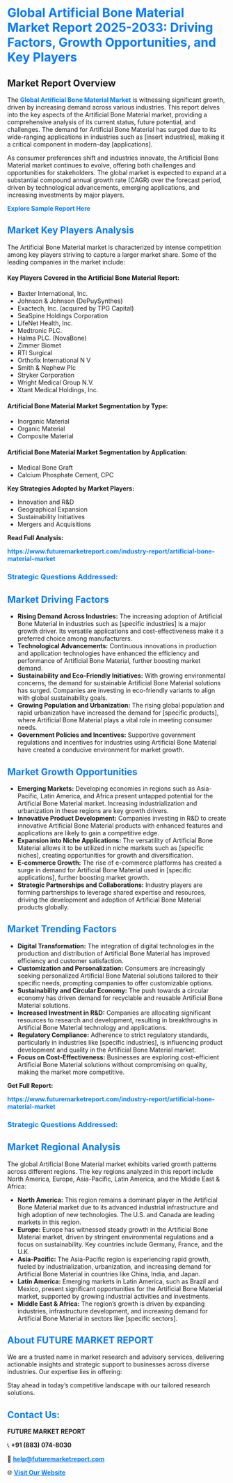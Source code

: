 <h1 style="color: #007BFF;">Global Artificial Bone Material Market Report 2025-2033: Driving Factors, Growth Opportunities, and Key Players</h1>

<section id="overview">
<h2>Market Report Overview</h2>
<p>The <a href="https://www.futuremarketreport.com/industry-report/artificial-bone-material-market" style="color: #007BFF; text-decoration: none;"><strong>Global Artificial Bone Material Market</strong></a> is witnessing significant growth, driven by increasing demand across various industries. This report delves into the key aspects of the Artificial Bone Material market, providing a comprehensive analysis of its current status, future potential, and challenges. The demand for Artificial Bone Material has surged due to its wide-ranging applications in industries such as [insert industries], making it a critical component in modern-day [applications].</p>
<p>As consumer preferences shift and industries innovate, the Artificial Bone Material market continues to evolve, offering both challenges and opportunities for stakeholders. The global market is expected to expand at a substantial compound annual growth rate (CAGR) over the forecast period, driven by technological advancements, emerging applications, and increasing investments by major players.</p>
</section>

<section id="overview">
<p><a href="https://www.futuremarketreport.com/request-sample/reportId=50260" style="color: #007BFF; text-decoration: none;"><strong>Explore Sample Report Here</strong></a></p>
</section>

<section id="key-players">
<h2 style="color: #007BFF;">Market Key Players Analysis</h2>
<p>The Artificial Bone Material market is characterized by intense competition among key players striving to capture a larger market share. Some of the leading companies in the market include:</p>
<h4>Key Players Covered in the Artificial Bone Material Report:</h4>
<ul><li>Baxter International, Inc.</li><li>Johnson &amp; Johnson (DePuySynthes)</li><li>Exactech, Inc. (acquired by TPG Capital)</li><li>SeaSpine Holdings Corporation</li><li>LifeNet Health, Inc.</li><li>Medtronic PLC.</li><li>Halma PLC. (NovaBone)</li><li>Zimmer Biomet</li><li>RTI Surgical</li><li>Orthofix International N V</li><li>Smith &amp; Nephew Plc</li><li>Stryker Corporation</li><li>Wright Medical Group N.V.</li><li>Xtant Medical Holdings, Inc.</li></ul>
<h4>Artificial Bone Material Market Segmentation by Type:</h4>
<ul><li>Inorganic Material</li><li>Organic Material</li><li>Composite Material</li></ul>

<h4>Artificial Bone Material Market Segmentation by Application:</h4>
<ul><li>Medical Bone Graft</li><li>Calcium Phosphate Cement, CPC</li></ul>
<p><strong>Key Strategies Adopted by Market Players:</strong></p>
<ul>
<li>Innovation and R&D</li>
<li>Geographical Expansion</li>
<li>Sustainability Initiatives</li>
<li>Mergers and Acquisitions</li>
</ul>
</section>

<section>
<p><strong>Read Full Analysis: </strong></p><a href="https://www.futuremarketreport.com/industry-report/artificial-bone-material-market" style="color: #007BFF; text-decoration: none;"><strong>https://www.futuremarketreport.com/industry-report/artificial-bone-material-market</strong></a>
<h3 style="color: #007BFF;">Strategic Questions Addressed:</h3>
</section>

<section id="driving-factors">
<h2 style="color: #007BFF;">Market Driving Factors</h2>
<ul>
<li><strong>Rising Demand Across Industries:</strong> The increasing adoption of Artificial Bone Material in industries such as [specific industries] is a major growth driver. Its versatile applications and cost-effectiveness make it a preferred choice among manufacturers.</li>
<li><strong>Technological Advancements:</strong> Continuous innovations in production and application technologies have enhanced the efficiency and performance of Artificial Bone Material, further boosting market demand.</li>
<li><strong>Sustainability and Eco-Friendly Initiatives:</strong> With growing environmental concerns, the demand for sustainable Artificial Bone Material solutions has surged. Companies are investing in eco-friendly variants to align with global sustainability goals.</li>
<li><strong>Growing Population and Urbanization:</strong> The rising global population and rapid urbanization have increased the demand for [specific products], where Artificial Bone Material plays a vital role in meeting consumer needs.</li>
<li><strong>Government Policies and Incentives:</strong> Supportive government regulations and incentives for industries using Artificial Bone Material have created a conducive environment for market growth.</li>
</ul>
</section>

<section id="growth-opportunities">
<h2 style="color: #007BFF;">Market Growth Opportunities</h2>
<ul>
<li><strong>Emerging Markets:</strong> Developing economies in regions such as Asia-Pacific, Latin America, and Africa present untapped potential for the Artificial Bone Material market. Increasing industrialization and urbanization in these regions are key growth drivers.</li>
<li><strong>Innovative Product Development:</strong> Companies investing in R&D to create innovative Artificial Bone Material products with enhanced features and applications are likely to gain a competitive edge.</li>
<li><strong>Expansion into Niche Applications:</strong> The versatility of Artificial Bone Material allows it to be utilized in niche markets such as [specific niches], creating opportunities for growth and diversification.</li>
<li><strong>E-commerce Growth:</strong> The rise of e-commerce platforms has created a surge in demand for Artificial Bone Material used in [specific applications], further boosting market growth.</li>
<li><strong>Strategic Partnerships and Collaborations:</strong> Industry players are forming partnerships to leverage shared expertise and resources, driving the development and adoption of Artificial Bone Material products globally.</li>
</ul>
</section>

<section id="trending-factors">
<h2 style="color: #007BFF;">Market Trending Factors</h2>
<ul>
<li><strong>Digital Transformation:</strong> The integration of digital technologies in the production and distribution of Artificial Bone Material has improved efficiency and customer satisfaction.</li>
<li><strong>Customization and Personalization:</strong> Consumers are increasingly seeking personalized Artificial Bone Material solutions tailored to their specific needs, prompting companies to offer customizable options.</li>
<li><strong>Sustainability and Circular Economy:</strong> The push towards a circular economy has driven demand for recyclable and reusable Artificial Bone Material solutions.</li>
<li><strong>Increased Investment in R&D:</strong> Companies are allocating significant resources to research and development, resulting in breakthroughs in Artificial Bone Material technology and applications.</li>
<li><strong>Regulatory Compliance:</strong> Adherence to strict regulatory standards, particularly in industries like [specific industries], is influencing product development and quality in the Artificial Bone Material market.</li>
<li><strong>Focus on Cost-Effectiveness:</strong> Businesses are exploring cost-efficient Artificial Bone Material solutions without compromising on quality, making the market more competitive.</li>
</ul>
</section>

<section>
<p><strong>Get Full Report: </strong></p><a href="https://www.futuremarketreport.com/industry-report/artificial-bone-material-market" style="color: #007BFF; text-decoration: none;"><strong>https://www.futuremarketreport.com/industry-report/artificial-bone-material-market</strong></a>
<h3 style="color: #007BFF;">Strategic Questions Addressed:</h3>
</section>


<section id="regional-analysis">
<h2 style="color: #007BFF;">Market Regional Analysis</h2>
<p>The global Artificial Bone Material market exhibits varied growth patterns across different regions. The key regions analyzed in this report include North America, Europe, Asia-Pacific, Latin America, and the Middle East & Africa:</p>
<ul>
<li><strong>North America:</strong> This region remains a dominant player in the Artificial Bone Material market due to its advanced industrial infrastructure and high adoption of new technologies. The U.S. and Canada are leading markets in this region.</li>
<li><strong>Europe:</strong> Europe has witnessed steady growth in the Artificial Bone Material market, driven by stringent environmental regulations and a focus on sustainability. Key countries include Germany, France, and the U.K.</li>
<li><strong>Asia-Pacific:</strong> The Asia-Pacific region is experiencing rapid growth, fueled by industrialization, urbanization, and increasing demand for Artificial Bone Material in countries like China, India, and Japan.</li>
<li><strong>Latin America:</strong> Emerging markets in Latin America, such as Brazil and Mexico, present significant opportunities for the Artificial Bone Material market, supported by growing industrial activities and investments.</li>
<li><strong>Middle East & Africa:</strong> The region’s growth is driven by expanding industries, infrastructure development, and increasing demand for Artificial Bone Material in sectors like [specific sectors].</li>
</ul>
</section>

<footer>
<h2 style="color: #007BFF;">About FUTURE MARKET REPORT</h2>
<p>We are a trusted name in market research and advisory services, delivering actionable insights and strategic support to businesses across diverse industries. Our expertise lies in offering:</p>

<p>Stay ahead in today’s competitive landscape with our tailored research solutions.</p>

<h2 style="color: #007BFF;">Contact Us:</h2>
<p><strong>FUTURE MARKET REPORT</strong></p>
<p>📞 <strong>+91 (883) 074-8030</strong></p>
<p>📧 <strong><a href="mailto:help@futuremarketreport.com" style="color: #007BFF;">help@futuremarketreport.com</a></strong></p>
<p>🌐 <strong><a href="https://www.futuremarketreport.com/" style="color: #007BFF;">Visit Our Website</a></strong></p>
</footer>